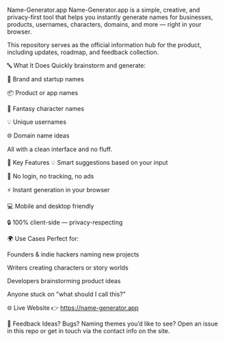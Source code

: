 Name-Generator.app
Name-Generator.app is a simple, creative, and privacy-first tool that helps you instantly generate names for businesses, products, usernames, characters, domains, and more — right in your browser.

This repository serves as the official information hub for the product, including updates, roadmap, and feedback collection.

🔤 What It Does
Quickly brainstorm and generate:

🔧 Brand and startup names

📦 Product or app names

🧙 Fantasy character names

💡 Unique usernames

🌐 Domain name ideas

All with a clean interface and no fluff.

🌱 Key Features
💡 Smart suggestions based on your input

🧼 No login, no tracking, no ads

⚡ Instant generation in your browser

💻 Mobile and desktop friendly

🔒 100% client-side — privacy-respecting

🌍 Use Cases
Perfect for:

Founders & indie hackers naming new projects

Writers creating characters or story worlds

Developers brainstorming product ideas

Anyone stuck on "what should I call this?"

🌐 Live Website
👉 https://name-generator.app

💬 Feedback
Ideas? Bugs? Naming themes you’d like to see?
Open an issue in this repo or get in touch via the contact info on the site.
